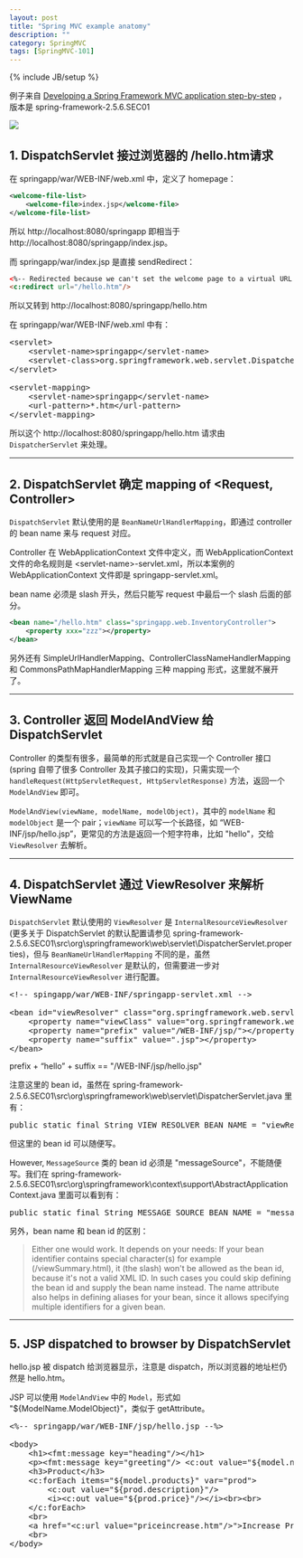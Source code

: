 ```yaml
---
layout: post
title: "Spring MVC example anatomy"
description: ""
category: SpringMVC
tags: [SpringMVC-101]
---
```

{% include JB/setup %}

例子来自 [Developing a Spring Framework MVC application step-by-step](http://docs.spring.io/docs/Spring-MVC-step-by-step) ，版本是 spring-framework-2.5.6.SEC01

![](https://farm6.staticflickr.com/5754/23624881030_43a4c82b85_o_d.png)

## 1. DispatchServlet 接过浏览器的 /hello.htm请求

在 springapp/war/WEB-INF/web.xml 中，定义了 homepage：

```xml
<welcome-file-list>
	<welcome-file>index.jsp</welcome-file>
</welcome-file-list>
```

所以 http://localhost:8080/springapp 即相当于 http://localhost:8080/springapp/index.jsp。

而 springapp/war/index.jsp 是直接 sendRedirect：

```html
<%-- Redirected because we can't set the welcome page to a virtual URL. --%>
<c:redirect url="/hello.htm"/>
```

所以又转到 http://localhost:8080/springapp/hello.htm

在 springapp/war/WEB-INF/web.xml 中有：

<pre class="prettyprint linenums">
&lt;servlet&gt;  
	&lt;servlet-name&gt;springapp&lt;/servlet-name&gt;  
	&lt;servlet-class&gt;org.springframework.web.servlet.DispatcherServlet&lt;/servlet-class&gt;  
&lt;/servlet&gt;  
  
&lt;servlet-mapping&gt;  
	&lt;servlet-name&gt;springapp&lt;/servlet-name&gt;  
	&lt;url-pattern&gt;*.htm&lt;/url-pattern&gt;  
&lt;/servlet-mapping&gt;
</pre>

所以这个 http://localhost:8080/springapp/hello.htm 请求由 `DispatcherServlet` 来处理。

---

## 2. DispatchServlet 确定 mapping of <Request, Controller>

`DispatchServlet` 默认使用的是 `BeanNameUrlHandlerMapping`，即通过 controller 的 bean name 来与 request 对应。  

Controller 在 WebApplicationContext 文件中定义，而 WebApplicationContext 文件的命名规则是 &lt;servlet-name&gt;-servlet.xml，所以本案例的 WebApplicationContext 文件即是 springapp-servlet.xml。  

bean name 必须是 slash 开头，然后只能写 request 中最后一个 slash 后面的部分。

```xml
<bean name="/hello.htm" class="springapp.web.InventoryController">  
	<property xxx="zzz"></property>  
</bean> 
```

另外还有 SimpleUrlHandlerMapping、ControllerClassNameHandlerMapping 和 CommonsPathMapHandlerMapping 三种 mapping 形式，这里就不展开了。

---

## 3. Controller 返回 ModelAndView 给 DispatchServlet

Controller 的类型有很多，最简单的形式就是自己实现一个 Controller 接口 (spring 自带了很多 Controller 及其子接口的实现)，只需实现一个 `handleRequest(HttpServletRequest, HttpServletResponse)` 方法，返回一个 `ModelAndView` 即可。  

`ModelAndView(viewName, modelName, modelObject)`，其中的 `modelName` 和 `modelObject` 是一个 pair；`viewName` 可以写一个长路径，如 “WEB-INF/jsp/hello.jsp”，更常见的方法是返回一个短字符串，比如 "hello"，交给 `ViewResolver` 去解析。

---

## 4. DispatchServlet 通过 ViewResolver 来解析 ViewName

`DispatchServlet` 默认使用的 `ViewResolver` 是 `InternalResourceViewResolver` (更多关于 DispatchServlet 的默认配置请参见 spring-framework-2.5.6.SEC01\src\org\springframework\web\servlet\DispatcherServlet.properties)，但与 `BeanNameUrlHandlerMapping` 不同的是，虽然 `InternalResourceViewResolver` 是默认的，但需要进一步对 `InternalResourceViewResolver` 进行配置。

<pre class="prettyprint linenums">
&lt;!-- spingapp/war/WEB-INF/springapp-servlet.xml --&gt;  
  
&lt;bean id="viewResolver" class="org.springframework.web.servlet.view.InternalResourceViewResolver"&gt;  
	&lt;property name="viewClass" value="org.springframework.web.servlet.view.JstlView"&gt;&lt;/property&gt;  
	&lt;property name="prefix" value="/WEB-INF/jsp/"&gt;&lt;/property&gt;  
	&lt;property name="suffix" value=".jsp"&gt;&lt;/property&gt;  
&lt;/bean&gt;  
</pre>

prefix + “hello” + suffix == "/WEB-INF/jsp/hello.jsp"  

注意这里的 bean id，虽然在 spring-framework-2.5.6.SEC01\src\org\springframework\web\servlet\DispatcherServlet.java 里有：

<pre class="prettyprint linenums">
public static final String VIEW_RESOLVER_BEAN_NAME = "viewResolver";  
</pre>

但这里的 bean id 可以随便写。  

However, `MessageSource` 类的 bean id 必须是 "messageSource"，不能随便写。我们在 spring-framework-2.5.6.SEC01\src\org\springframework\context\support\AbstractApplicationContext.java 里面可以看到有：

<pre class="prettyprint linenums">
public static final String MESSAGE_SOURCE_BEAN_NAME = "messageSource";  
</pre>

另外，bean name 和 bean id 的区别：

> Either one would work. It depends on your needs:
> If your bean identifier contains special character(s) for example (/viewSummary.html), it (the slash) won't be allowed as the bean id, because it's not a valid XML ID. In such cases you could skip defining the bean id and supply the bean name instead.
> The name attribute also helps in defining aliases for your bean, since it allows specifying multiple identifiers for a given bean.

---

## 5. JSP dispatched to browser by DispatchServlet

hello.jsp 被 dispatch 给浏览器显示，注意是 dispatch，所以浏览器的地址栏仍然是 hello.htm。  

JSP 可以使用 `ModelAndView` 中的 `Model`，形式如 "${ModelName.ModelObject}"，类似于 getAttribute。

<pre class="prettyprint linenums">
&lt;%-- springapp/war/WEB-INF/jsp/hello.jsp --%&gt;  
  
&lt;body&gt;  
	&lt;h1&gt;&lt;fmt:message key="heading"/&gt;&lt;/h1&gt;  
	&lt;p&gt;&lt;fmt:message key="greeting"/&gt; &lt;c:out value="${model.now}"&gt;&lt;/c:out&gt;&lt;/p&gt;  
	&lt;h3&gt;Product&lt;/h3&gt;  
	&lt;c:forEach items="${model.products}" var="prod"&gt;  
		&lt;c:out value="${prod.description}"/&gt;   
		&lt;i&gt;&lt;c:out value="${prod.price}"/&gt;&lt;/i&gt;&lt;br&gt;&lt;br&gt;  
	&lt;/c:forEach&gt;  
	&lt;br&gt;  
	&lt;a href="&lt;c:url value="priceincrease.htm"/&gt;"&gt;Increase Price&lt;/a&gt;  
	&lt;br&gt;  
&lt;/body&gt;  
</pre>